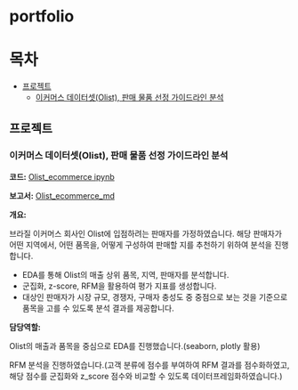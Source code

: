 # portfolio
# 목차
- [프로젝트](https://github.com/aimaimee/portfolio.git)
  - [이커머스 데이터셋(Olist), 판매 물품 선정 가이드라인 분석](https://github.com/aimaimee/portfolio.git)


## 프로젝트
### 이커머스 데이터셋(Olist), 판매 물품 선정 가이드라인 분석
__코드:__ [Olist_ecommerce ipynb](https://github.com/aimaimee/portfolio/tree/main/olist_ecommerce/olist_code)

__보고서:__ [Olist_ecommerce_md](https://github.com/aimaimee/portfolio/blob/main/olist_ecommerce/README.md)

__개요:__ 

브라질 이커머스 회사인 Olist에 입점하려는 판매자를 가정하였습니다. 해당 판매자가 어떤 지역에서, 어떤 품목을, 어떻게 구성하여 판매할 지를 추천하기 위하여 분석을 진행합니다.

- EDA를 통해 Olist의 매출 상위 품목, 지역, 판매자를 분석합니다.
- 군집화, z-score, RFM을 활용하여 평가 지표를 생성합니다.
- 대상인 판매자가 시장 규모, 경쟁자, 구매자 충성도 중 중점으로 보는 것을 기준으로 품목을 고를 수 있도록 분석 결과를 제공합니다.

__담당역할:__

Olist의 매출과 품목을 중심으로 EDA를 진행했습니다.(seaborn, plotly 활용)

RFM 분석을 진행하였습니다.(고객 분류에 점수를 부여하여 RFM 결과를 점수화하였고, 해당 점수를 군집화와 z_score 점수와 비교할 수 있도록 데이터프레임화하였습니다.)